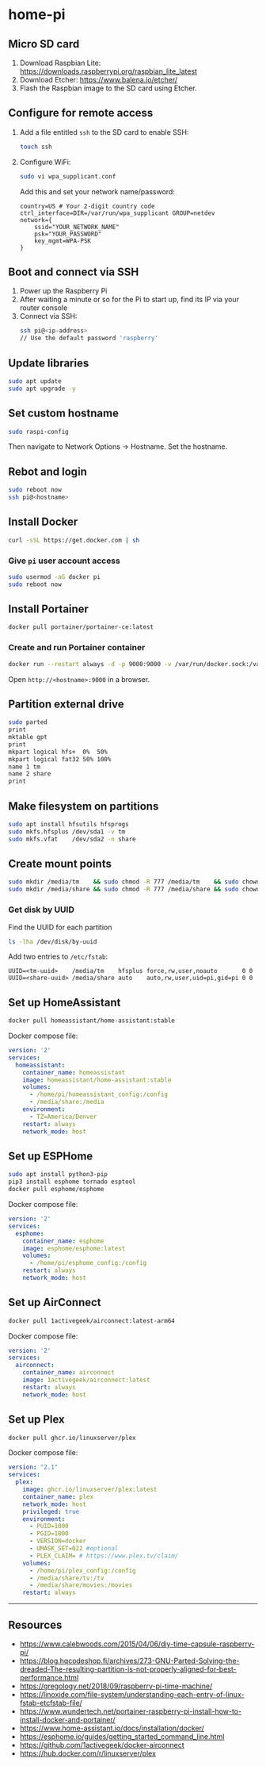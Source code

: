 # home-pi

## Micro SD card
1) Download Raspbian Lite: https://downloads.raspberrypi.org/raspbian_lite_latest
2) Download Etcher: https://www.balena.io/etcher/
3) Flash the Raspbian image to the SD card using Etcher.

## Configure for remote access
1) Add a file entitled `ssh` to the SD card to enable SSH:
    ```bash
    touch ssh
    ```
2) Configure WiFi:
    ```bash
    sudo vi wpa_supplicant.conf
    ```
    Add this and set your network name/password:
    ```
    country=US # Your 2-digit country code
    ctrl_interface=DIR=/var/run/wpa_supplicant GROUP=netdev
    network={
        ssid="YOUR_NETWORK_NAME"
        psk="YOUR_PASSWORD"
        key_mgmt=WPA-PSK
    }
    ```

## Boot and connect via SSH
1) Power up the Raspberry Pi
2) After waiting a minute or so for the Pi to start up, find its IP via your router console
3) Connect via SSH:
    ```bash
    ssh pi@<ip-address>
    // Use the default password 'raspberry'
    ```
    
## Update libraries
```bash
sudo apt update
sudo apt upgrade -y
```

## Set custom hostname
```bash
sudo raspi-config
```
Then navigate to Network Options -> Hostname. Set the hostname.

## Rebot and login
```bash
sudo reboot now
ssh pi@<hostname>
```

## Install Docker
```bash
curl -sSL https://get.docker.com | sh
```

### Give `pi` user account access
```bash
sudo usermod -aG docker pi
sudo reboot now
```

## Install Portainer
```bash
docker pull portainer/portainer-ce:latest
```

### Create and run Portainer container
```bash
docker run --restart always -d -p 9000:9000 -v /var/run/docker.sock:/var/run/docker.sock -v portainer_data:/data portainer/portainer-ce:latest
```
Open `http://<hostname>:9000` in a browser.

## Partition external drive
```bash
sudo parted
print
mktable gpt
print
mkpart logical hfs+  0%  50%
mkpart logical fat32 50% 100%
name 1 tm
name 2 share
print
```

## Make filesystem on partitions
```bash
sudo apt install hfsutils hfsprogs
sudo mkfs.hfsplus /dev/sda1 -v tm
sudo mkfs.vfat    /dev/sda2 -n share
```

## Create mount points
```bash
sudo mkdir /media/tm    && sudo chmod -R 777 /media/tm    && sudo chown pi:pi /media/tm
sudo mkdir /media/share && sudo chmod -R 777 /media/share && sudo chown pi:pi /media/share
```

### Get disk by UUID
Find the UUID for each partition
```bash
ls -lha /dev/disk/by-uuid
```
Add two entries to `/etc/fstab`:
```
UUID=<tm-uuid>    /media/tm    hfsplus force,rw,user,noauto       0 0
UUID=<share-uuid> /media/share auto    auto,rw,user,uid=pi,gid=pi 0 0
```

## Set up HomeAssistant
```bash
docker pull homeassistant/home-assistant:stable
```
Docker compose file:
```yaml
version: '2'
services:
  homeassistant:
    container_name: homeassistant
    image: homeassistant/home-assistant:stable
    volumes:
      - /home/pi/homeassistant_config:/config
      - /media/share:/media
    environment:
      - TZ=America/Denver
    restart: always
    network_mode: host
```

## Set up ESPHome
```bash
sudo apt install python3-pip
pip3 install esphome tornado esptool
docker pull esphome/esphome
```
Docker compose file:
```yaml
version: '2'
services:
  esphome:
    container_name: esphome
    image: esphome/esphome:latest
    volumes:
      - /home/pi/esphome_config:/config
    restart: always
    network_mode: host
```

## Set up AirConnect
```bash
docker pull 1activegeek/airconnect:latest-arm64
```
Docker compose file:
```yaml
version: '2'
services:
  airconnect:
    container_name: airconnect
    image: 1activegeek/airconnect:latest
    restart: always
    network_mode: host
```

## Set up Plex
```bash
docker pull ghcr.io/linuxserver/plex
```
Docker compose file:
```yaml
version: "2.1"
services:
  plex:
    image: ghcr.io/linuxserver/plex:latest
    container_name: plex
    network_mode: host
    privileged: true
    environment:
      - PUID=1000
      - PGID=1000
      - VERSION=docker
      - UMASK_SET=022 #optional
      - PLEX_CLAIM= # https://www.plex.tv/claim/
    volumes:
      - /home/pi/plex_config:/config
      - /media/share/tv:/tv
      - /media/share/movies:/movies
    restart: always
```

----------

## Resources
* https://www.calebwoods.com/2015/04/06/diy-time-capsule-raspberry-pi/
* https://blog.hqcodeshop.fi/archives/273-GNU-Parted-Solving-the-dreaded-The-resulting-partition-is-not-properly-aligned-for-best-performance.html
* https://gregology.net/2018/09/raspberry-pi-time-machine/  
* https://linoxide.com/file-system/understanding-each-entry-of-linux-fstab-etcfstab-file/
* https://www.wundertech.net/portainer-raspberry-pi-install-how-to-install-docker-and-portainer/
* https://www.home-assistant.io/docs/installation/docker/
* https://esphome.io/guides/getting_started_command_line.html
* https://github.com/1activegeek/docker-airconnect
* https://hub.docker.com/r/linuxserver/plex
